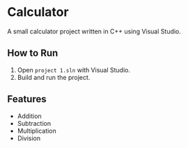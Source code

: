 # Calculator

A small calculator project written in C++ using Visual Studio.

## How to Run
1. Open `project 1.sln` with Visual Studio.
2. Build and run the project.

## Features
- Addition
- Subtraction
- Multiplication
- Division
